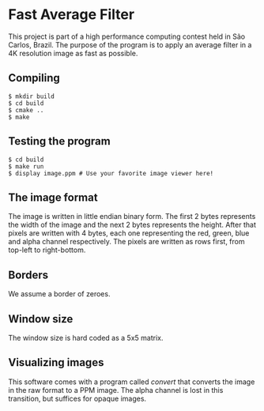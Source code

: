 # Fast Average Filter

This project is part of a high performance computing contest held in São
Carlos, Brazil. The purpose of the program is to apply an average filter in a
4K resolution image as fast as possible.

## Compiling

    $ mkdir build
    $ cd build
    $ cmake ..
    $ make

## Testing the program

    $ cd build
    $ make run
    $ display image.ppm # Use your favorite image viewer here!

## The image format

The image is written in little endian binary form. The first 2 bytes
represents the width of the image and the next 2 bytes represents the height.
After that pixels are written with 4 bytes, each one representing the red,
green, blue and alpha channel respectively. The pixels are written as rows
first, from top-left to right-bottom.

## Borders

We assume a border of zeroes.

## Window size

The window size is hard coded as a 5x5 matrix.

## Visualizing images

This software comes with a program called _convert_ that converts the image in
the raw format to a PPM image. The alpha channel is lost in this transition,
but suffices for opaque images.
